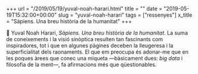 +++
url = "/2019/05/19/yuval-noah-harari.html"
title = ""
date = "2019-05-19T15:32:00+00:00"
slug = "yuval-noah-harari"
tags = ["ressenyes"]
x_title = "Sàpiens. Una breu història de la humanitat"
+++

📖 Yuval Noah Harari, *Sàpiens. Una breu història de la humanitat*. La suma de coneixements i la visió sinòptica resulten tan fascinants com inspiradores, tot i que en algunes pàgines deceben la lleugeresa i la superficialitat dels raonaments. El que em preocupa és adonar-me que en les poques àrees que conec una miqueta —bàsicament dues: *big data* i filosofia de la ment—, fa afirmacions més que qüestionables.
